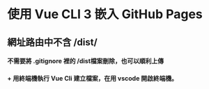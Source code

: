 # 使用 Vue CLI 3 嵌入 GitHub Pages 
## 網址路由中不含 /dist/ 

#### **不需要將 .gitignore 裡的 /dist檔案刪除，也可以順利上傳**
#### + 用終端機執行 Vue Cli 建立檔案，在用 vscode 開啟終端機。 

